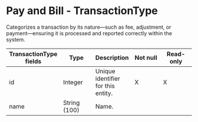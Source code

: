 # Pay and Bill - TransactionType

Categorizes a transaction by its nature—such as fee, adjustment, or payment—ensuring it is processed and reported correctly within the system.

<table>
<colgroup>
<col width="20%" />
<col width="20%" />
<col width="20%" />
<col width="20%" />
<col width="20%" />
</colgroup>
<thead>
<tr class="header">
<th>TransactionType fields</th>
<th>Type</th>
<th>Description</th>
<th>Not null</th>
<th>Read-only</th>
</tr>
</thead>
<tbody>
<tr class="odd">
<td>id</td>
<td>Integer</td>
<td>Unique identifier for this entity.</td>
<td>X</td>
<td>X</td>
</tr>
<tr class="even">
<td>name</td>
<td>String (100)</td>
<td>Name.</td>
<td> </td>
<td> </td>
</tr>
</tbody>
</table>


